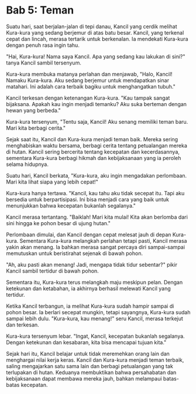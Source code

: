 # Bab 5: Teman

Suatu hari, saat berjalan-jalan di tepi danau, Kancil yang cerdik melihat Kura-kura yang sedang berjemur di atas batu besar. Kancil, yang terkenal cepat dan lincah, merasa tertarik untuk berkenalan. Ia mendekati Kura-kura dengan penuh rasa ingin tahu.

"Hai, Kura-kura! Nama saya Kancil. Apa yang sedang kau lakukan di sini?" tanya Kancil sambil tersenyum.

Kura-kura membuka matanya perlahan dan menjawab, "Halo, Kancil! Namaku Kura-kura. Aku sedang berjemur untuk mendapatkan sinar matahari. Ini adalah cara terbaik bagiku untuk menghangatkan tubuh."

Kancil terkesan dengan ketenangan Kura-kura. "Kau tampak sangat bijaksana. Apakah kau ingin menjadi temanku? Aku suka berteman dengan hewan yang berbeda."

Kura-kura tersenyum, "Tentu saja, Kancil! Aku senang memiliki teman baru. Mari kita berbagi cerita."

Sejak saat itu, Kancil dan Kura-kura menjadi teman baik. Mereka sering menghabiskan waktu bersama, berbagi cerita tentang petualangan mereka di hutan. Kancil sering bercerita tentang kecepatan dan kecerdasannya, sementara Kura-kura berbagi hikmah dan kebijaksanaan yang ia peroleh selama hidupnya.

Suatu hari, Kancil berkata, "Kura-kura, aku ingin mengadakan perlombaan. Mari kita lihat siapa yang lebih cepat!"

Kura-kura hanya tertawa. "Kancil, kau tahu aku tidak secepat itu. Tapi aku bersedia untuk berpartisipasi. Ini bisa menjadi cara yang baik untuk menunjukkan bahwa kecepatan bukanlah segalanya."

Kancil merasa tertantang. "Baiklah! Mari kita mulai! Kita akan berlomba dari sini hingga ke pohon besar di ujung hutan."

Perlombaan dimulai, dan Kancil dengan cepat melesat jauh di depan Kura-kura. Sementara Kura-kura melangkah perlahan tetapi pasti, Kancil merasa yakin akan menang. Ia bahkan merasa sangat percaya diri sampai-sampai memutuskan untuk beristirahat sejenak di bawah pohon.

"Ah, aku pasti akan menang! Jadi, mengapa tidak tidur sebentar?" pikir Kancil sambil tertidur di bawah pohon.

Sementara itu, Kura-kura terus melangkah maju meskipun pelan. Dengan ketekunan dan ketabahan, ia akhirnya berhasil melewati Kancil yang tertidur.

Ketika Kancil terbangun, ia melihat Kura-kura sudah hampir sampai di pohon besar. Ia berlari secepat mungkin, tetapi sayangnya, Kura-kura sudah sampai lebih dulu. "Kura-kura, kau menang!" seru Kancil, merasa terkejut dan terkesan.

Kura-kura tersenyum lebar. "Ingat, Kancil, kecepatan bukanlah segalanya. Dengan ketekunan dan kesabaran, kita bisa mencapai tujuan kita."

Sejak hari itu, Kancil belajar untuk tidak meremehkan orang lain dan menghargai nilai kerja keras. Kancil dan Kura-kura menjadi teman terbaik, saling mengajarkan satu sama lain dan berbagi petualangan yang tak terlupakan di hutan. Keduanya membuktikan bahwa persahabatan dan kebijaksanaan dapat membawa mereka jauh, bahkan melampaui batas-batas kecepatan.
